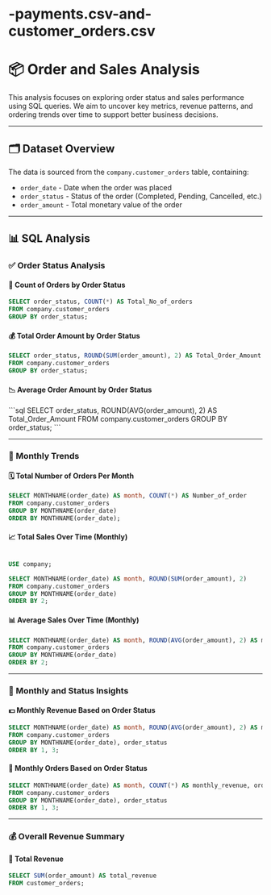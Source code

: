 # -payments.csv-and-customer_orders.csv

<h1>📦 Order and Sales Analysis</h1>

<p>This analysis focuses on exploring order status and sales performance using SQL queries.  
We aim to uncover key metrics, revenue patterns, and ordering trends over time to support better business decisions.</p>

<hr />

<h2>🗂️ Dataset Overview</h2>

<p>The data is sourced from the <code>company.customer_orders</code> table, containing:</p>

<ul>
  <li><code>order_date</code> - Date when the order was placed</li>
  <li><code>order_status</code> - Status of the order (Completed, Pending, Cancelled, etc.)</li>
  <li><code>order_amount</code> - Total monetary value of the order</li>
</ul>

<hr />

<h2>📊 SQL Analysis</h2>

<h3>✅ Order Status Analysis</h3>

<h4>🔢 Count of Orders by Order Status</h4>

```sql
SELECT order_status, COUNT(*) AS Total_No_of_orders
FROM company.customer_orders
GROUP BY order_status;
```

<h4>💰 Total Order Amount by Order Status</h4>

```sql
SELECT order_status, ROUND(SUM(order_amount), 2) AS Total_Order_Amount
FROM company.customer_orders
GROUP BY order_status;

```

<h4>📉 Average Order Amount by Order Status</h4>
```sql
SELECT order_status, ROUND(AVG(order_amount), 2) AS Total_Order_Amount
FROM company.customer_orders
GROUP BY order_status;
```
<hr /> <h3>📅 Monthly Trends</h3> <h4>🗓️ Total Number of Orders Per Month</h4>

```sql
SELECT MONTHNAME(order_date) AS month, COUNT(*) AS Number_of_order
FROM company.customer_orders
GROUP BY MONTHNAME(order_date)
ORDER BY MONTHNAME(order_date);

```

<h4>📈 Total Sales Over Time (Monthly)</h4>

```sql

USE company;

SELECT MONTHNAME(order_date) AS month, ROUND(SUM(order_amount), 2)
FROM company.customer_orders
GROUP BY MONTHNAME(order_date)
ORDER BY 2;
```

<h4>📊 Average Sales Over Time (Monthly)</h4>

```sql
SELECT MONTHNAME(order_date) AS month, ROUND(AVG(order_amount), 2) AS monthly_revenue
FROM company.customer_orders
GROUP BY MONTHNAME(order_date)
ORDER BY 2;

```

<hr /> <h3>📌 Monthly and Status Insights</h3> <h4>💵 Monthly Revenue Based on Order Status</h4>

```sql
SELECT MONTHNAME(order_date) AS month, ROUND(AVG(order_amount), 2) AS monthly_revenue, order_status
FROM company.customer_orders
GROUP BY MONTHNAME(order_date), order_status
ORDER BY 1, 3;


```


<h4>🧾 Monthly Orders Based on Order Status</h4>

```sql
SELECT MONTHNAME(order_date) AS month, COUNT(*) AS monthly_revenue, order_status
FROM company.customer_orders
GROUP BY MONTHNAME(order_date), order_status
ORDER BY 1, 3;

```


<hr /> <h3>💰 Overall Revenue Summary</h3> <h4>🔢 Total Revenue</h4>

```sql
SELECT SUM(order_amount) AS total_revenue
FROM customer_orders;
```
